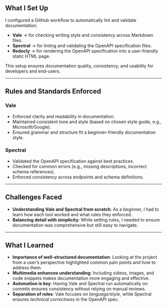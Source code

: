
## What I Set Up

I configured a GitHub workflow to automatically lint and validate documentation:

* **Vale** → for checking writing style and consistency across Markdown files.
* **Spectral** → for linting and validating the OpenAPI specification files.
* **Redocly** → for rendering the OpenAPI specification into a user-friendly static HTML page.

This setup ensures documentation quality, consistency, and usability for developers and end-users.

---

## Rules and Standards Enforced

### Vale

* Enforced clarity and readability in documentation.
* Maintained consistent tone and style (based on chosen style guide, e.g., Microsoft/Google).
* Ensured grammar and structure fit a beginner-friendly documentation style.

### Spectral

* Validated the OpenAPI specification against best practices.
* Checked for common errors (e.g., missing descriptions, incorrect schema references).
* Enforced consistency across endpoints and schema definitions.

---

## Challenges Faced

* **Understanding Vale and Spectral from scratch**: As a beginner, I had to learn how each tool worked and what rules they enforced.
* **Balancing detail with simplicity**: While setting rules, I needed to ensure documentation was comprehensive but still easy to navigate.

---

## What I Learned

* **Importance of well-structured documentation**: Looking at the project from a user’s perspective highlighted common pain points and how to address them.
* **Multimedia enhances understanding**: Including videos, images, and code snippets makes documentation more engaging and effective.
* **Automation is key**: Having Vale and Spectral run automatically on commits ensures consistency without relying on manual reviews.
* **Separation of roles**: Vale focuses on *language/style*, while Spectral ensures *technical correctness* in the OpenAPI spec.
